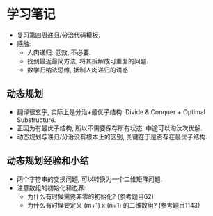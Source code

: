 # 学习笔记

- 复习第四周递归/分治代码模板.
- 感触:
  - 人肉递归: 低效, 不必要.
  - 找到最近最简方法, 将其拆解成可重复的问题.
  - 数学归纳法思维, 抵制人肉递归的诱惑.

## 动态规划

- 翻译很玄乎, 实际上是分治+最优子结构: Divide & Conquer + Optimal Substructure.
- 正因为有最优子结构, 所以不需要保存所有状态, 中途可以淘汰次优解.
- 动态规划与递归/分治没有根本上的区别, 关键在于是否存在最优子结构.

## 动态规划经验和小结

- 两个字符串的变换问题, 可以转换为一个二维矩阵问题.
- 注意数组的初始化和边界:
  - 为什么有时候需要非零的初始化? (参考题目62)
  - 为什么有时候要定义 (m+1) x (n+1) 的二维数组? (参考题目1143)
